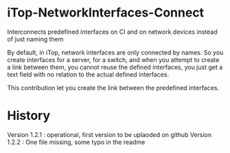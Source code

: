 # iTop-NetworkInterfaces-Connect
Interconnects predefined interfaces on CI and on network devices instead of just naming them

By default, in iTop, network interfaces are only connected by names. So you create interfaces for a server, for a switch, and when you attempt to create a link between them, you cannot reuse the defined interfaces, you just get a text field with no relation to the actual defined interfaces.

This contribution let you create the link between the predefined interfaces.

History
=======
Version 1.2.1 : operational, first version to be uplaoded on github
Version 1.2.2 : One file missing, some typo in the readme

